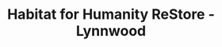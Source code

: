 ---
title: "Habitat for Humanity ReStore - Lynnwood"
url: /lynnwood/habitat-for-humanity-restore-lynnwood/
shop: hardware
---